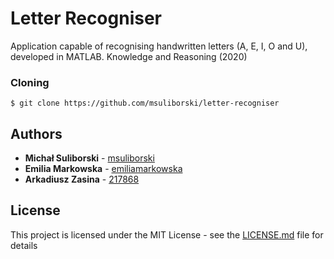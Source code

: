 # Letter Recogniser
Application capable of recognising handwritten letters (A, E, I, O and U), developed in MATLAB. Knowledge and Reasoning (2020)

### Cloning

```
$ git clone https://github.com/msuliborski/letter-recogniser
```

## Authors

* **Michał Suliborski** - [msuliborski](https://github.com/msuliborski)
* **Emilia Markowska** - [emiliamarkowska](https://github.com/emiliamarkowska)
* **Arkadiusz Zasina** - [217868](https://github.com/217868)

## License

This project is licensed under the MIT License - see the [LICENSE.md](LICENSE.md) file for details

